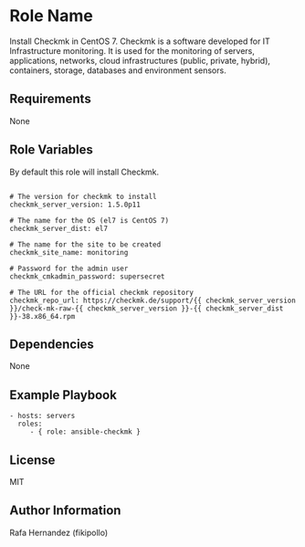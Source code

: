 Role Name
=========

Install Checkmk in CentOS 7.
Checkmk is a software developed for IT Infrastructure monitoring. It is used for the monitoring of servers, applications, networks, cloud infrastructures (public, private, hybrid), containers, storage, databases and environment sensors.

Requirements
------------

None

Role Variables
--------------

By default this role will install Checkmk.
```

# The version for checkmk to install
checkmk_server_version: 1.5.0p11

# The name for the OS (el7 is CentOS 7)
checkmk_server_dist: el7

# The name for the site to be created
checkmk_site_name: monitoring

# Password for the admin user
checkmk_cmkadmin_password: supersecret

# The URL for the official checkmk repository
checkmk_repo_url: https://checkmk.de/support/{{ checkmk_server_version }}/check-mk-raw-{{ checkmk_server_version }}-{{ checkmk_server_dist }}-38.x86_64.rpm

```

Dependencies
------------

None

Example Playbook
----------------

    - hosts: servers
      roles:
         - { role: ansible-checkmk }

License
-------

MIT

Author Information
------------------

Rafa Hernandez (fikipollo)
